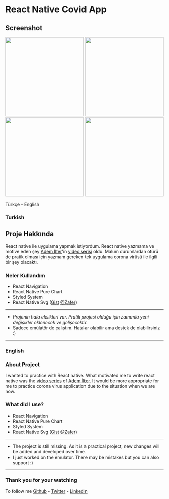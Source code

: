 # React Native Covid App 

## Screenshot

<div style="display:flex, flex-direction:row, justify-content: space-between">
<img src="https://raw.githubusercontent.com/berat/covid-app-react-native/master/screenshots/home.png" width="250"/>
<img src="https://raw.githubusercontent.com/berat/covid-app-react-native/master/screenshots/search.png" width="250"/>
<img src="https://raw.githubusercontent.com/berat/covid-app-react-native/master/screenshots/search1.png" width="250"/>
<img src="https://raw.githubusercontent.com/berat/covid-app-react-native/master/screenshots/news.png" width="250"/>
</div>

Türkçe - English

### Turkish 
## Proje Hakkında
React native ile uygulama yapmak istiyordum. React native yazmama ve motive eden şey [Adem İlter](https://twitter.com/ademilter)'in [video serisi](https://www.youtube.com/watch?v=NZwqvEVonUU&list=PLadt0EaV4m3CWiofBOml0r95OmhiM6I6v) oldu. Malum durumlardan ötürü de pratik olması için yazmam gereken tek uygulama corona virüsü ile ilgili bir şey olacaktı.

### Neler Kullandım

 - React Navigation
 - React Native Pure Chart
 - Styled System
 - React Native Svg ([Gist](https://gist.github.com/ozcanzaferayan/31e95737dac14f1b8c3acb55be598b41)  [@Zafer](https://twitter.com/ZaferAyan))

<hr>

 - *Projenin hala eksikleri var. Pratik projesi olduğu için zamanla yeni değişikler eklenecek ve gelişecektir.*
 - Sadece emülatör de çalıştım. Hatalar olabilir ama destek de olabilirsiniz :)

<hr>

### English
### About Project

I wanted to practice with React native. What motivated me to write react native was the [video series](https://www.youtube.com/watch?v=NZwqvEVonUU&list=PLadt0EaV4m3CWiofBOml0r95OmhiM6I6v) of [Adem İlter](https://twitter.com/ademilter). It would be more appropriate for me to practice corona virus application due to the situation when we are now.

### What did I use?
-   React Navigation
-   React Native Pure Chart
-   Styled System
-   React Native Svg ([Gist](https://gist.github.com/ozcanzaferayan/31e95737dac14f1b8c3acb55be598b41)  [@Zafer](https://twitter.com/ZaferAyan))

<hr>

 - The project is still missing. As it is a practical project, new
   changes will be added and developed over time.
 - I just worked on the emulator. There may be mistakes but you can also
   support :)

<hr>

### Thank you for your watching
To follow me [Github]([https://github.com/berat](https://github.com/berat)) - [Twitter]([https://twitter.com/beratbozkurt0](https://twitter.com/beratbozkurt0)) - [Linkedin]([https://www.linkedin.com/in/beratbozkurt/](https://www.linkedin.com/in/beratbozkurt/))
